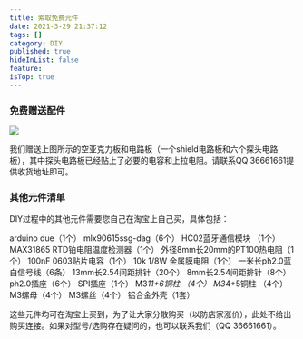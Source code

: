 ```yaml
---
title: 索取免费元件
date: 2021-3-29 21:37:12
tags: []
category: DIY
published: true
hideInList: false
feature: 
isTop: true
---
```


### 免费赠送配件

![](http://woodwei.github.io/images/freeboard.png")

我们赠送上图所示的空亚克力板和电路板（一个shield电路板和六个探头电路板），其中探头电路板已经贴上了必要的电容和上拉电阻。请联系QQ 36661661提供收货地址即可。

### 其他元件清单

DIY过程中的其他元件需要您自己在淘宝上自己买，具体包括：

arduino due（1个）
mlx90615ssg-dag（6个）
HC02蓝牙通信模块 （1个）
MAX31865 RTD铂电阻温度检测器（1个）
外径8mm长20mm的PT100热电阻（1个）
100nF 0603贴片电容（1个）
10k 1/8W 金属膜电阻（1个）
一米长ph2.0蓝白信号线（6条）
13mm长2.54间距排针（20个）
8mm长2.54间距排针（8个）
ph2.0插座（6个）
SPI插座（1个）
M3*11+6铜柱 （4个）
M3*4+5铜柱 （4个）
M3螺母（4个）
M3螺丝（4个）
铝合金外壳（1套）

这些元件均可在淘宝上买到，为了让大家分散购买（以防店家涨价），此处不给出购买连接。如果对型号/选购存在疑问的，也可以联系我们（QQ 36661661）。